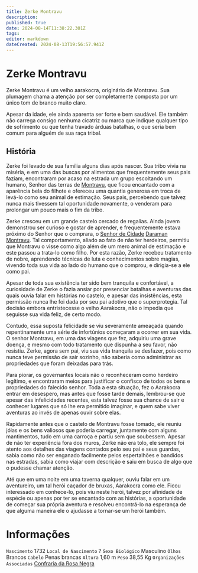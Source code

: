 ```yaml
---
title: Zerke Montravu
description: 
published: true
date: 2024-08-14T11:38:22.301Z
tags: 
editor: markdown
dateCreated: 2024-08-13T19:56:57.941Z
---
```


# Zerke Montravu
Zerke Montravu é um velho aarakocra, originário de Montravu. Sua plumagem chama a atenção por ser completamente composta por um único tom de branco muito claro. 

Apesar da idade, ele ainda aparenta ser forte e bem saudável. Ele também não carrega consigo nenhuma cicatriz ou marca que indique qualquer tipo de sofrimento ou que tenha travado árduas batalhas, o que seria bem comum para alguém de sua raça tribal.

## História

Zerke foi levado de sua família alguns dias após nascer. Sua tribo vivia na miséria, e em uma das buscas por alimentos que frequentemente seus pais faziam, encontraram por acaso na estrada um grupo escoltando um humano, Senhor das terras de [Montravu](/lugares/plano-material/drafeon/sudoeste-de-drafeon/montravu), que ficou encantado com a aparência bela do filhote e ofereceu uma quantia generosa em troca de levá-lo como seu animal de estimação. Seus pais, percebendo que talvez nunca mais tivessem tal oportunidade novamente, o venderam para prolongar um pouco mais o fim da tribo.

Zerke cresceu em um grande castelo cercado de regalias. Ainda jovem demonstrou ser curioso e gostar de aprender, e frequentemente estava próximo do Senhor que o comprara, o [Senhor de Cidade](/rankings-e-titulos/senhor-de-cidade) [Daraman Montravu](/individuos/daraman-montravu). Tal comportamento, aliado ao fato de não ter herdeiros, permitiu que Montravu o visse como algo além de um mero animal de estimação e este passou a trata-lo como filho. Por esta razão, Zerke recebeu tratamento de nobre, aprendendo técnicas de luta e conhecimentos sobre magias, vivendo toda sua vida ao lado do humano que o comprou, e dirigia-se a ele como pai.

Apesar de toda sua existência ter sido bem tranquila e confortável, a curiosidade de Zerke o fazia ansiar por presenciar batalhas e aventuras das quais ouvia falar em histórias no castelo, e apesar das insistências, esta permissão nunca lhe foi dada por seu pai adotivo que o superprotegia.  Tal decisão embora entristecesse o velho Aarakocra, não o impedia que seguisse sua vida feliz, de certo modo.

Contudo, essa suposta felicidade se viu severamente ameaçada quando repentinamente uma série de infortúnios começaram a ocorrer em sua vida.  O senhor Montravu, em uma das viagens que fez, adquiriu uma grave doença, e mesmo com todo tratamento que dispunha a seu favor, não resistiu. Zerke, agora sem pai, viu sua vida tranquila se desfazer, pois como nunca teve permissão de sair sozinho, não saberia como administrar as propriedades que foram deixadas para trás. 

Para piorar, os governantes locais não o reconheceram como herdeiro legítimo, e encontraram meios para justificar o confisco de todos os bens e propriedades do falecido senhor. Toda a esta situação, fez o Aarakocra entrar em desespero, mas antes que fosse tarde demais, lembrou-se que apesar das infelicidades recentes, esta talvez fosse sua chance de sair e conhecer lugares que só lhe era permitido imaginar, e quem sabe viver aventuras ao invés de apenas ouvir sobre elas. 

Rapidamente antes que o castelo de Montravu fosse tomado, ele reuniu jóias e os bens valiosos que poderia carregar, juntamente com alguns mantimentos, tudo em uma carroça e partiu sem que soubessem. Apesar de não ter experiência fora dos muros, Zerke não era tolo, ele sempre foi atento aos detalhes das viagens contados pelo seu pai e seus guardas, sabia como não ser enganado facilmente pelos espertalhões e bandidos nas estradas, sabia como viajar com descrição e saiu em busca de algo que o pudesse chamar atenção.

Até que em uma noite em uma taverna qualquer, ouviu falar em um aventureiro, um tal herói caçador de bruxas, Aarakocra como ele. Ficou interessado em conhece-lo, pois viu neste herói, talvez por afinidade de espécie ou apenas por ter se encantado com as histórias, a oportunidade de começar sua própria aventura e resolveu encontrá-lo na esperança de que alguma maneira ele o ajudasse a tornar-se um herói também.

# Informações
`Nascimento` 1732
`Local de Nascimento` ?
`Sexo Biológico` Masculino
`Olhos` Brancos
`Cabelo` Penas brancas
`Altura` 1,60 m
`Peso` 38,55 Kg
`Organizações Associadas` [Confraria da Rosa Negra](/faccoes/faccoes-independentes/confraria-da-rosa-negra)